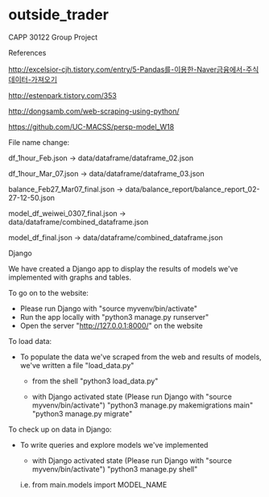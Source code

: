 # outside_trader
CAPP 30122 Group Project

References

http://excelsior-cjh.tistory.com/entry/5-Pandas를-이용한-Naver금융에서-주식데이터-가져오기

http://estenpark.tistory.com/353

http://dongsamb.com/web-scraping-using-python/

https://github.com/UC-MACSS/persp-model_W18


File name change:

df_1hour_Feb.json -> data/dataframe/dataframe_02.json

df_1hour_Mar_07.json -> data/dataframe/dataframe_03.json

balance_Feb27_Mar07_final.json -> data/balance_report/balance_report_02-27-12-50.json

model_df_weiwei_0307_final.json -> data/dataframe/combined_dataframe.json

model_df_final.json -> data/dataframe/combined_dataframe.json



Django

We have created a Django app to display the results of models we've implemented with graphs 
and tables. 

To go on to the website:
 * Please run Django with "source myvenv/bin/activate"
 * Run the app locally with "python3 manage.py runserver"
 * Open the server "http://127.0.0.1:8000/" on the website


To load data: 
 * To populate the data we've scraped from the web and results of models, we've written a file "load_data.py"
   - from the shell
   "python3 load_data.py"
   
   - with Django activated state (Please run Django with "source myvenv/bin/activate")
   "python3 manage.py makemigrations main"
   "python3 manage.py migrate"
 
 
 To check up on data in Django:
  * To write queries and explore models we've implemented
  
    - with Django activated state (Please run Django with "source myvenv/bin/activate")
    "python3 manage.py shell"
    
    i.e. from main.models import MODEL_NAME
    

 
